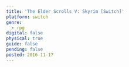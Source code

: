 ```yaml
---
title: 'The Elder Scrolls V: Skyrim [Switch]'
platform: switch
genre:
  - rpg
digital: false
physical: true
guide: false
pending: false
posted: 2016-11-17
---
```

